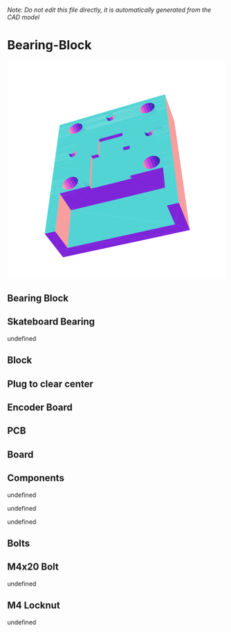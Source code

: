 ###### Note: Do not edit this file directly, it is automatically generated from the CAD model

# Bearing-Block

![](/project.svg)

## Bearing Block


## Skateboard Bearing


undefined


## Block


## Plug to clear center


## Encoder Board


## PCB


## Board


## Components


undefined


undefined


undefined


## Bolts


## M4x20 Bolt


undefined


## M4 Locknut


undefined


